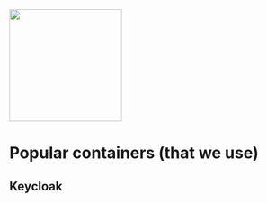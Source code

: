 <img src="https://user-images.githubusercontent.com/10154711/194670248-400fcbac-f301-44c2-b08f-f518a94c9728.png" width="200"/>

# Popular containers (that we use)

## Keycloak


